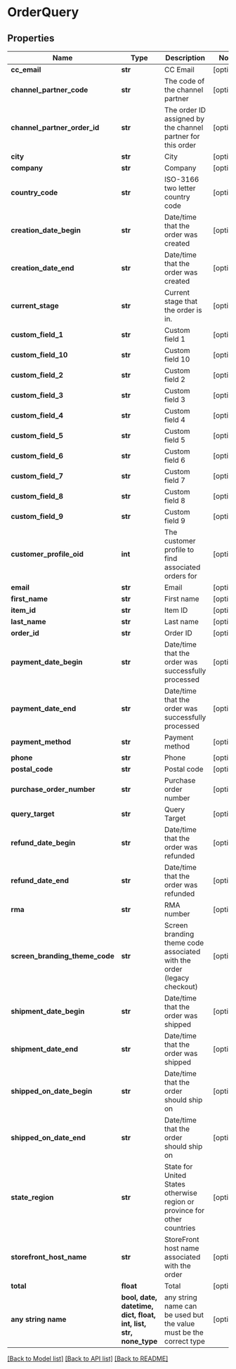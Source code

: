 # OrderQuery


## Properties
Name | Type | Description | Notes
------------ | ------------- | ------------- | -------------
**cc_email** | **str** | CC Email | [optional] 
**channel_partner_code** | **str** | The code of the channel partner | [optional] 
**channel_partner_order_id** | **str** | The order ID assigned by the channel partner for this order | [optional] 
**city** | **str** | City | [optional] 
**company** | **str** | Company | [optional] 
**country_code** | **str** | ISO-3166 two letter country code | [optional] 
**creation_date_begin** | **str** | Date/time that the order was created | [optional] 
**creation_date_end** | **str** | Date/time that the order was created | [optional] 
**current_stage** | **str** | Current stage that the order is in. | [optional] 
**custom_field_1** | **str** | Custom field 1 | [optional] 
**custom_field_10** | **str** | Custom field 10 | [optional] 
**custom_field_2** | **str** | Custom field 2 | [optional] 
**custom_field_3** | **str** | Custom field 3 | [optional] 
**custom_field_4** | **str** | Custom field 4 | [optional] 
**custom_field_5** | **str** | Custom field 5 | [optional] 
**custom_field_6** | **str** | Custom field 6 | [optional] 
**custom_field_7** | **str** | Custom field 7 | [optional] 
**custom_field_8** | **str** | Custom field 8 | [optional] 
**custom_field_9** | **str** | Custom field 9 | [optional] 
**customer_profile_oid** | **int** | The customer profile to find associated orders for | [optional] 
**email** | **str** | Email | [optional] 
**first_name** | **str** | First name | [optional] 
**item_id** | **str** | Item ID | [optional] 
**last_name** | **str** | Last name | [optional] 
**order_id** | **str** | Order ID | [optional] 
**payment_date_begin** | **str** | Date/time that the order was successfully processed | [optional] 
**payment_date_end** | **str** | Date/time that the order was successfully processed | [optional] 
**payment_method** | **str** | Payment method | [optional] 
**phone** | **str** | Phone | [optional] 
**postal_code** | **str** | Postal code | [optional] 
**purchase_order_number** | **str** | Purchase order number | [optional] 
**query_target** | **str** | Query Target | [optional] 
**refund_date_begin** | **str** | Date/time that the order was refunded | [optional] 
**refund_date_end** | **str** | Date/time that the order was refunded | [optional] 
**rma** | **str** | RMA number | [optional] 
**screen_branding_theme_code** | **str** | Screen branding theme code associated with the order (legacy checkout) | [optional] 
**shipment_date_begin** | **str** | Date/time that the order was shipped | [optional] 
**shipment_date_end** | **str** | Date/time that the order was shipped | [optional] 
**shipped_on_date_begin** | **str** | Date/time that the order should ship on | [optional] 
**shipped_on_date_end** | **str** | Date/time that the order should ship on | [optional] 
**state_region** | **str** | State for United States otherwise region or province for other countries | [optional] 
**storefront_host_name** | **str** | StoreFront host name associated with the order | [optional] 
**total** | **float** | Total | [optional] 
**any string name** | **bool, date, datetime, dict, float, int, list, str, none_type** | any string name can be used but the value must be the correct type | [optional]

[[Back to Model list]](../README.md#documentation-for-models) [[Back to API list]](../README.md#documentation-for-api-endpoints) [[Back to README]](../README.md)


